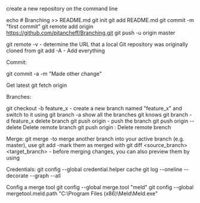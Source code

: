 create a new repository on the command line

echo # Branching >> README.md
git init
git add README.md
git commit -m "first commit"
git remote add origin https://github.com/pitancheff/Branching.git
git push -u origin master


git remote -v -  determine the URL that a local Git repository was originally cloned from
git add -A - Add everything
 

Commit: 

git commit -a -m "Made other change"

Get latest
git fetch origin



Branches:

git checkout -b feature_x - create a new branch named "feature_x" and switch to it using
git branch -a    show all the branches git knows 
git branch -d feature_x delete branch
git push origin <branch> - push the branch
git push origin --delete <branchName> Delete remote branch
git push origin :<branchName> Delete remote brench


Merge:
git merge <branch>  -to merge another branch into your active branch (e.g. master), use
git add <filename> -mark them as merged with
git diff <source_branch> <target_branch> - before merging changes, you can also preview them by using


Credentials:
git config --global credential.helper cache
git log --oneline --decorate --graph --all




Config a merge tool
git config --global merge.tool "meld"
git config --global mergetool.meld.path "C:\Program Files (x86)\Meld\Meld.exe"